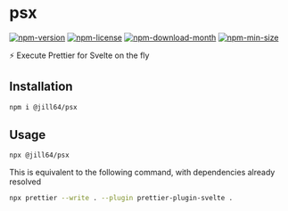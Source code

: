 <!----- BEGIN GHOST DOCS HEADER ----->

# psx

[![npm-version](https://img.shields.io/npm/v/@jill64/psx)](https://npmjs.com/package/@jill64/psx) [![npm-license](https://img.shields.io/npm/l/@jill64/psx)](https://npmjs.com/package/@jill64/psx) [![npm-download-month](https://img.shields.io/npm/dm/@jill64/psx)](https://npmjs.com/package/@jill64/psx) [![npm-min-size](https://img.shields.io/bundlephobia/min/@jill64/psx)](https://npmjs.com/package/@jill64/psx)

⚡️ Execute Prettier for Svelte on the fly

## Installation

```sh
npm i @jill64/psx
```

<!----- END GHOST DOCS HEADER ----->

## Usage

```sh
npx @jill64/psx
```

This is equivalent to the following command, with dependencies already resolved

```sh
npx prettier --write . --plugin prettier-plugin-svelte .
```
